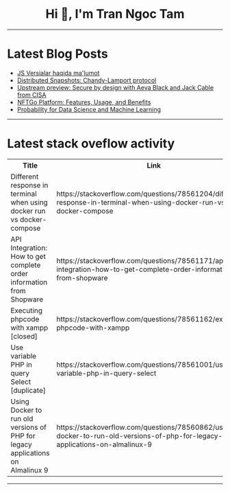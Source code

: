 <h1 align="center">Hi 👋, I'm Tran Ngoc Tam</h1>

---

# Latest Blog Posts 
<!-- BLOG-POST-LIST:START -->
- [JS Versialar haqida ma&#39;lumot](https://dev.to/muxiddin/js-versialar-haqida-malumot-dgd)
- [Distributed Snapshots: Chandy-Lamport protocol](https://dev.to/federico_ponzi/distributed-snapshots-chandy-lamport-protocol-32o7)
- [Upstream preview: Secure by design with Aeva Black and Jack Cable from CISA](https://dev.to/tidelift/upstream-preview-secure-by-design-with-aeva-black-and-jack-cable-from-cisa-182h)
- [NFTGo Platform: Features, Usage, and Benefits](https://dev.to/getblockapi/nftgo-platform-features-usage-and-benefits-24ko)
- [Probability for Data Science and Machine Learning](https://dev.to/harshm03/probability-for-data-science-and-machine-learning-5ef4)
<!-- BLOG-POST-LIST:END -->

---

# Latest stack oveflow activity
<table>
  <tr><th>Title</th><th>Link</th></tr>
  <!-- STACKOVERFLOW:START --><tr><td>Different response in terminal when using docker run vs docker-compose</td><td>https://stackoverflow.com/questions/78561204/different-response-in-terminal-when-using-docker-run-vs-docker-compose</td></tr><tr><td>API Integration: How to get complete order information from Shopware</td><td>https://stackoverflow.com/questions/78561171/api-integration-how-to-get-complete-order-information-from-shopware</td></tr><tr><td>Executing phpcode with xampp [closed]</td><td>https://stackoverflow.com/questions/78561162/executing-phpcode-with-xampp</td></tr><tr><td>Use variable PHP in query Select [duplicate]</td><td>https://stackoverflow.com/questions/78561001/use-variable-php-in-query-select</td></tr><tr><td>Using Docker to run old versions of PHP for legacy applications on Almalinux 9</td><td>https://stackoverflow.com/questions/78560862/using-docker-to-run-old-versions-of-php-for-legacy-applications-on-almalinux-9</td></tr><!-- STACKOVERFLOW:END -->
</table>

---


